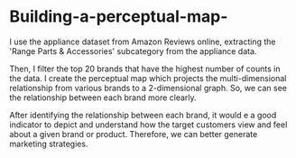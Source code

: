 # Building-a-perceptual-map-


I use the appliance dataset from Amazon Reviews online, extracting the 'Range Parts & Accessories' subcategory from the appliance data.

Then, I filter the top 20 brands that have the highest number of counts in the data. I create the perceptual map which projects the multi-dimensional relationship from various brands to a 2-dimensional graph. So, we can see the relationship between each brand more clearly.

After identifying the relationship between each brand, it would e a good indicator to depict and understand how the target customers view and feel about a given brand or product. Therefore, we can better generate marketing strategies.
